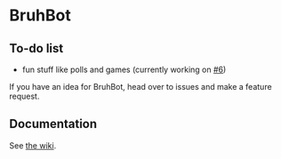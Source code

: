 # BruhBot

## To-do list

- fun stuff like polls and games (currently working on [#6](https://github.com/JuhJuhButts/BruhBot/issues/6))
  
If you have an idea for BruhBot, head over to issues and make a feature request.

## Documentation

See [the wiki](https://github.com/JuhJuhButts/BruhBot/wiki/basic-info).
